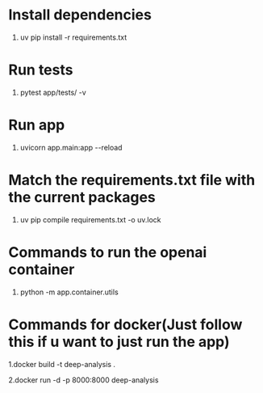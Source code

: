 # Install dependencies
1. uv pip install -r requirements.txt

# Run tests
1. pytest app/tests/ -v

# Run app
1. uvicorn app.main:app --reload

# Match the requirements.txt file with the current packages
1. uv pip compile requirements.txt -o uv.lock

# Commands to run the openai container
1. python -m app.container.utils


# Commands for docker(Just follow this if u want to just run the app)
1.docker build -t deep-analysis .

2.docker run -d -p 8000:8000 deep-analysis
